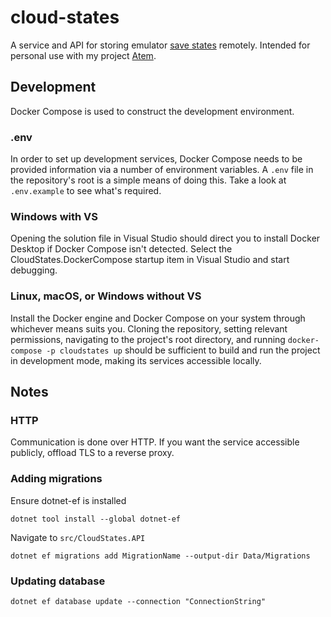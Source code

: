 # cloud-states

A service and API for storing emulator [save states](https://en.wiktionary.org/wiki/savestate) remotely. Intended for personal use with my project [Atem](https://github.com/tyler-m/atem).

## Development
Docker Compose is used to construct the development environment.

### .env
In order to set up development services, Docker Compose needs to be provided information via a number of environment variables. A `.env` file in the repository's root is a simple means of doing this. Take a look at `.env.example` to see what's required.

### Windows with VS
Opening the solution file in Visual Studio should direct you to install Docker Desktop if Docker Compose isn't detected. Select the CloudStates.DockerCompose startup item in Visual Studio and start debugging.

### Linux, macOS, or Windows without VS
Install the Docker engine and Docker Compose on your system through whichever means suits you. Cloning the repository, setting relevant permissions, navigating to the project's root directory, and running `docker-compose -p cloudstates up` should be sufficient to build and run the project in development mode, making its services accessible locally. 

## Notes
### HTTP
Communication is done over HTTP. If you want the service accessible publicly, offload TLS to a reverse proxy.

### Adding migrations
Ensure dotnet-ef is installed

`dotnet tool install --global dotnet-ef`

Navigate to `src/CloudStates.API`

`dotnet ef migrations add MigrationName --output-dir Data/Migrations`

### Updating database
`dotnet ef database update --connection "ConnectionString"`